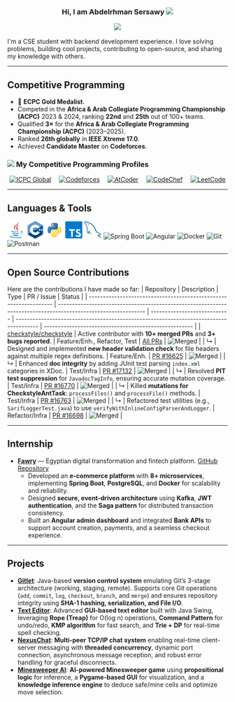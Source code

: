 <h3 align="center">
  Hi, I am Abdelrhman Sersawy
  <img src="https://media.giphy.com/media/hvRJCLFzcasrR4ia7z/giphy.gif" width="28">
</h3>

<p align="center">
  <a href="https://github.com/DenverCoder1/readme-typing-svg">
    <img src="https://readme-typing-svg.herokuapp.com/?lines=Computer%20Science%20and%20Engineering%20Student;Competitive%20Programmer;Software%20Engineering%20Enthusiast&font=Fira%20Code&center=true&width=600&height=45&color=D27800&vCenter=true&size=22">
  </a>
</p> 

<p>
I'm a CSE student with backend development experience. I love solving problems, building cool projects, contributing to open-source, and sharing my knowledge with others.
</p>

---

## Competitive Programming

* 🥇 **ECPC Gold Medalist**.
* Competed in the **Africa & Arab Collegiate Programming Championship (ACPC)** 2023 & 2024, ranking **22nd** and **25th** out of 100+ teams.
* Qualified **3×** for the **Africa & Arab Collegiate Programming Championship (ACPC)** (2023–2025).
* Ranked **26th globally** in **IEEE Xtreme 17.0**.
* Achieved **Candidate Master** on **Codeforces**.

<h3 align="left"> 
<img src="https://media4.giphy.com/media/dMLmQfCO7lCA2gX3tw/giphy.gif?cid=ecf05e47ak6mwfu812269zzr8ydv529109qzpb8rszwnja9e&rid=giphy.gif&ct=s" width="10%"/> <span>My Competitive Programming Profiles</span>
</h3>

<p align="center">
   <a href="https://icpc.global/ICPCID/8E71R8OCE30K"><img src="https://iili.io/HTsBUfS.png" alt="ICPC Global" width="40"/></a>&emsp; 
   <a href="https://codeforces.com/profile/sersawy"><img src="https://img.icons8.com/external-tal-revivo-shadow-tal-revivo/50/000000/external-codeforces-programming-competitions-and-contests-programming-community-logo-shadow-tal-revivo.png" alt="Codeforces" width="40"/></a>&emsp; 
   <a href="https://atcoder.jp/users/sersawy"><img src="https://img.atcoder.jp/logo/atcoder/logo_transparent.png" alt="AtCoder" width="40"/></a>&emsp; 
   <a href="https://www.codechef.com/users/sersawy"><img src="https://img.icons8.com/color/50/000000/codechef.png" alt="CodeChef" width="40"/></a>&emsp; 
   <a href="https://leetcode.com/sersawy/"><img src="https://img.icons8.com/external-tal-revivo-shadow-tal-revivo/50/000000/external-level-up-your-coding-skills-and-quickly-land-a-job-logo-shadow-tal-revivo.png" alt="LeetCode" width="40"/></a>  
</p>

---

<h2 align="left">Languages & Tools</h2>
<div align="left">
  <!-- Programming Languages -->
  <img src="https://raw.githubusercontent.com/devicons/devicon/master/icons/java/java-original.svg" alt="java" width="40" height="40"/>
  <img src="https://raw.githubusercontent.com/devicons/devicon/master/icons/cplusplus/cplusplus-original.svg" alt="cplusplus" width="40" height="40"/>
  <img src="https://raw.githubusercontent.com/devicons/devicon/master/icons/python/python-original.svg" alt="python" width="40" height="40"/>
  <img src="https://raw.githubusercontent.com/devicons/devicon/master/icons/typescript/typescript-original.svg" alt="typescript" width="40" height="40"/>
  <img src="https://raw.githubusercontent.com/devicons/devicon/master/icons/mysql/mysql-original.svg" alt="sql" width="40" height="40"/>
  
  <!-- Frameworks & Libraries -->
  <img src="https://www.vectorlogo.zone/logos/springio/springio-icon.svg" alt="Spring Boot" width="40" height="40"/>
  <img src="https://angular.io/assets/images/logos/angular/angular.svg" alt="Angular" width="40" height="40"/>
  
  <!-- Tools -->
  <img src="https://www.vectorlogo.zone/logos/docker/docker-icon.svg" alt="Docker" width="40" height="40"/>
  <img src="https://www.vectorlogo.zone/logos/git-scm/git-scm-icon.svg" alt="Git" width="40" height="40"/>
  <img src="https://www.vectorlogo.zone/logos/getpostman/getpostman-icon.svg" alt="Postman" width="40" height="40"/>
</div>

---

## Open Source Contributions
Here are the contributions I have made so far:
| Repository                                                        | Description                                                                                                   | Type                         | PR / Issue                                                                             | Status                                                |
| ----------------------------------------------------------------- | ------------------------------------------------------------------------------------------------------------- | ---------------------------- | -------------------------------------------------------------------------------------- | ----------------------------------------------------- |
| [checkstyle/checkstyle](https://github.com/checkstyle/checkstyle) | Active contributor with **10+ merged PRs** and **3+ bugs reported**.                                          | Feature/Enh., Refactor, Test | [All PRs](https://github.com/checkstyle/checkstyle/pulls?q=author%3AAbdelrhmansersawy) | ![Merged](https://img.shields.io/badge/Merged-8957e5) |
| ↳                                                                 | Designed and implemented **new header validation check** for file headers against multiple regex definitions. | Feature/Enh.                 | [PR #16625](https://github.com/checkstyle/checkstyle/pull/16625)                       | ![Merged](https://img.shields.io/badge/Merged-8957e5) |
| ↳                                                                 | Enhanced **doc integrity** by adding JUnit test parsing `index.xml` categories in XDoc.                       | Test/Infra                   | [PR #17132](https://github.com/checkstyle/checkstyle/pull/17132)                       | ![Merged](https://img.shields.io/badge/Merged-8957e5) |
| ↳                                                                 | Resolved **PIT test suppression** for `JavadocTagInfo`, ensuring accurate mutation coverage.                  | Test/Infra                   | [PR #16770](https://github.com/checkstyle/checkstyle/pull/16770)                       | ![Merged](https://img.shields.io/badge/Merged-8957e5) |
| ↳                                                                 | Killed **mutations for CheckstyleAntTask**: `processFiles()` and `processFile()` methods.                     | Test/Infra                   | [PR #16763](https://github.com/checkstyle/checkstyle/pull/16763)                       | ![Merged](https://img.shields.io/badge/Merged-8957e5) |
| ↳                                                                 | Refactored test utilities (e.g., `SarifLoggerTest.java`) to use `verifyWithInlineConfigParserAndLogger`.      | Refactor/Infra               | [PR #16698](https://github.com/checkstyle/checkstyle/pull/16698)                       | ![Merged](https://img.shields.io/badge/Merged-8957e5) |

---

## Internship

* [**Fawry**](https://www.fawry.com) — Egyptian digital transformation and fintech platform. [GitHub Repository](https://github.com/Fawry-Intern)
  * Developed an **e-commerce platform** with **8+ microservices**, implementing **Spring Boot**, **PostgreSQL**, and **Docker** for scalability and reliability.
  * Designed **secure, event-driven architecture** using **Kafka**, **JWT authentication**, and the **Saga pattern** for distributed transaction consistency.
  * Built an **Angular admin dashboard** and integrated **Bank APIs** to support account creation, payments, and a seamless checkout experience.

---

## Projects

* **[Gitlet](https://github.com/Abdelrhmansersawy/gitlet)**: Java-based **version control system** emulating Git’s 3-stage architecture (working, staging, remote). Supports core Git operations (`add`, `commit`, `log`, `checkout`, `branch`, and `merge`) and ensures repository integrity using **SHA-1 hashing, serialization, and File I/O**.
* **[Text Editor](https://github.com/Abdelrhmansersawy/TextEditor)**: Advanced **GUI-based text editor** built with Java Swing, leveraging **Rope (Treap)** for O(log n) operations, **Command Pattern** for undo/redo, **KMP algorithm** for fast search, and **Trie + DP** for real-time spell checking.
* **[NexusChat](https://github.com/Abdelrhmansersawy/Network-programming/tree/main/multi-peer-chat)**: **Multi-peer TCP/IP chat system** enabling real-time client-server messaging with **threaded concurrency**, dynamic port connection, asynchronous message reception, and robust error handling for graceful disconnects.
* **[Minesweeper AI](https://github.com/Abdelrhmansersawy/minesweeper)**: **AI-powered Minesweeper game** using **propositional logic** for inference, a **Pygame-based GUI** for visualization, and a **knowledge inference engine** to deduce safe/mine cells and optimize move selection.
